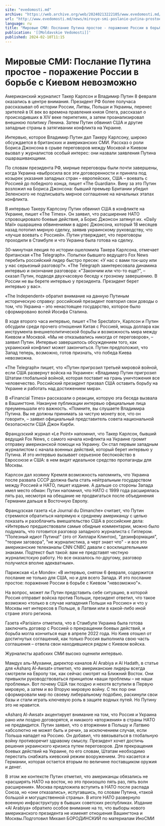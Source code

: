 ```yaml
---
site: "evedomosti.md"
archive: "https://web.archive.org/web/20240213222105/www.evedomosti.md/news/mirovye-smi-poslanie-putina-prostoe-porazhenie-rossii-v-borb"
url: "http://www.evedomosti.md/news/mirovye-smi-poslanie-putina-prostoe-porazhenie-rossii-v-borb"
language: ru
title: "Мировые СМИ: Послание Путина простое - поражение России в борьбе с Киевом невозможно"
publication: '[[Moldavskie Vedomosti]]'
published: 2024-02-10T11:15
---
```


# Мировые СМИ: Послание Путина простое - поражение России в борьбе с Киевом невозможно

Американский журналист Такер Карлсон и Владимир Путин 8 февраля оказались в центре внимания. Президент РФ более получаса рассказывал об истории России, Литвы, Польши и Украины, перенес зрителей в IX век во времена правления князя Олега, рассказал о происходивших в XIV веке перипетиях, а затем проанализировал внешнюю политику Ленина. Затем Путин обвинил США и другие западные страны в затягивании конфликта на Украине.

Интервью, которое Владимир Путин дал Такеру Карлсону, широко обсуждается в британских и американских СМИ. Рассказ о роли Бориса Джонсона в срыве переговоров между Москвой и Киевом вызвал у журналистов особый интерес: они назвали заявления Путина ошарашивающими.

По словам президента РФ, мирные переговоры были почти завершены, когда Украина «выбросила все эти договоренности и приняла под козырек указания западных стран – европейских, США – воевать с Россией до победного конца, пишет «The Guardian». Вину за это Путин возложил на Бориса Джонсона: бывший премьер Британии убедил Зеленского не подписывать мирное соглашение на начальных этапах конфликта.

В интервью Такеру Карлсону Путин обвинил США в конфликте на Украине, пишет «The Times». Он заявил, что расширение НАТО спровоцировало боевые действия, а Борис Джонсон затянул их. «Daily Mail» ошарашена обвинениями в адрес Джонсона, который 18 месяцев назад потопил мирную сделку, заявив украинскому руководству, что «лучше воевать с Россией». Путин утверждает, что переговоры проходили в Стамбуле и что Украина была готова на сделку.

30-минутная лекция по истории ошеломила Такера Карлсона, отмечает британская «The Telegraph». Попытки бывшего ведущего Fox News перебить российский лидер быстро пресек: «У нас с вами ток-шоу или у нас серьезный разговор?». «The Telegraph заинтересовала динамика интервью и окончание разговора: «"Закончим или что-то еще?", – сказал Путин, подводя двухчасовую беседу к грозному завершению. В России не вы берете интервью у президента. Президент берет интервью у вас».

«The Independent» обратил внимание на данную Путиным историческую справку: российский президент повторил свои доводы о том, что Украина – это ненастоящее государство, которое было сформировано волей Иосифа Сталина.

В ходе второго часа интервью, пишет «The Spectator», Карлсон и Путин обсудили среди прочего отношения Китая с Россией, мощь доллара как инструмента внешнеполитической борьбы и возможность мира между Киевом и Москвой. «Мы не отказывались никогда от переговоров», – заявил Путин. Интервью завершилось обсуждением того, как украинский конфликт может закончиться. Путин предположил, что Запад теперь, возможно, готов признать, что победа Киева невозможна.

«The Telegraph» пишет, что «Путин пригрозил третьей мировой войной, если США развернут войска на Украине»: «Владимир Путин пригрозил Штатам глобальной войной, которая поставит на грань уничтожения все человечество. Российский президент призвал США оставить борьбу на Украине и работать над достижением мира».

В «Financial Times» рассказали о реакции, которую эта беседа вызвала в Вашингтоне. Накануне публикации интервью официальные лица преуменьшали его важность. «Помните, вы слушаете Владимира Путина. Вы не должны принимать за чистую монету все, что он говорит», – заявил официальный представитель совета национальной безопасности США Джон Кирби.

Французский журнал «Le Point» напомнил, что Такер Карлсон, бывший ведущий Fox News, с самого начала конфликта на Украине громит отправку американской помощи на Украину. Он стал первым западным журналистом с начала военных действий, который берет интервью у Путина. И это интервью вызывает серьезное беспокойство в Евросоюзе и США: в нем видят идеальное средство пропаганды для Москвы.

Карлсон дал хозяину Кремля возможность напомнить, что Украина после развала СССР должна была стать нейтральным государством между Россией и НАТО, пишет издание. А дальше со стороны Запада имел место обман: Путин напомнил, что НАТО с 1999 года расширялась пять раз, несмотря на обещание не продвигаться после объединения Германии дальше в Восточную Европу.

Французская газета «Le Journal du Dimanche» считает, что Путин стремился обратиться напрямую к среднему американцу с целью показать и разоблачить вмешательство США в российские дела: «Интервью предшествовали самые обидные комментарии, можно было подумать, что готовится разговор западного журналиста с Гитлером. "Полезный идиот Путина!" (это от Хиллари Клинтон), "дезинформация", "теории заговора", "не журналистика, а черт знает что" - и все это американские телеканалы CNN CNBC давали с восклицательными знаками. Подтекст был такой: вам не представят честную журналистскую работу. Но все оказалось по-другому, разговор получился вполне адекватным».

Парижская «Le Monde»: «В интервью, снятом 6 февраля, содержится послание не только для США, но и для всего Запада. И это послание простое: поражение России в борьбе с Киевом "невозможно"».

На вопрос, может ли Путин представить себе ситуацию, в которой Россия отправит войска против Польши, президент ответил, что такое возможно «только в случае нападения Польши на Россию» и что у Москвы нет интересов в Польше, в Латвии или в какой-либо иной стране этого региона.

Газета «Parisien» отметила, что в Стамбуле Украина была готова заключить договор с Россией о прекращении боевых действий, и борьба могла кончиться еще в апреле 2022 года. Но Киев отошел от достигнутых соглашений, как только Россия выполнила свою часть соглашения – отвела свои находившиеся рядом с Киевом войска.

Журналисты арабских СМИ высоко оценили интервью.

Мамдух аль-Мухаини, директор каналов Al Arabiya и Al Hadath, в статье для «Asharq Al-Awsat» отметил, что американские лидеры всегда смотрели на Европу так, как сейчас смотрят на Ближний Восток. Они привыкли руководствоваться принципом «ваши проблемы – не наши проблемы». Вот почему США так поздно и нехотя вступили в Первую мировую, а затем и во Вторую мировую войну. С тех пор они сформировали мир по своему либеральному подобию, раскинули свои базы и стали играть ключевую роль в защите водных путей. Но Путину это не нравится.

«Asharq Al-Awsat» акцентирует внимание на том, что Россия и Украина рано или поздно договорятся, и никакого «вторжения» в страны НАТО не предвидится. Путин заявил, что о вторжении в Польшу и Латвию «абсолютно не может быть и речи», за исключением случая, если Польша нападет на Россию. Он добавил, что ввязываться в глобальную войну противоречит здравому смыслу. Президент хочет достичь решения украинского кризиса путем переговоров. Для прекращения боевых действий на Украине, по его словам, Штатам необходимо перестать снабжать киевский режим вооружением. Это касается и Германии, которая остается вторым по величине поставщиком оружия и денег.

В этом же контексте Путин отметил, что американцы обязались не «расширять НАТО на восток, но это произошло пять раз, пять волн расширения». Москва предложила вступить в НАТО после распада Союза, но «они отказались», испугавшись, по словам Путина, «такой большой и могущественной страны». В итоге НАТО развернуло военную инфраструктуру в бывших советских республиках. Издание «Al Arabiya» обратило особое внимание на то, что выборы нового американского президента не изменят отношения Вашингтона и Москвы.Подготовил Михаил БОРОДИНСКИЙ по материалам ИноСМИ